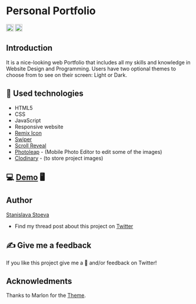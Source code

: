# Personal Portfolio

<img src="https://img.shields.io/github/stars/StasiS-web/StasiS-web.github.io?color=%23C7D7EF&label=Stars&logo=Github&style=plastic" width=auto height="20" /> <img src="https://img.shields.io/github/deployments/StasiS-web/StasiS-web.github.io/github-pages?label=Deploy&style=plastic" width=auto height="20" /> 

## Introduction
It is a nice-looking web Portfolio that includes all my skills and knowledge in Website Design and Programming. Users have two optional themes to choose from to see on their screen: Light or Dark.

## :hammer: Used technologies

* HTML5
* CSS
* JavaScript
* Responsive website
* [Remix Icon](https://remixicon.com/)
* [Swiper](https://swiperjs.com/)
* [Scroll Reveal](https://scrollrevealjs.org/)
* [Photoleap](https://www.photoleapapp.com/landing/photoleap/v1/?flowId=photoleap_interactive&variantId=plt) - (Mobile Photo Editor to edit some of the images)
* [Clodinary](https://cloudinary.com/) - (to store project images)

## :computer: [Demo](https://stasis-web.github.io/index.html) :desktop_computer:

## Author

[Stanislava Stoeva](https://github.com/StasiS-web) 
* Find my thread post about this project on [Twitter](https://twitter.com/StasiStoeva) 

## ✍️ Give me a feedback
If you like this project give me a 🌟 and/or feedback on Twitter!

## Acknowledments
Thanks to Marlon for the [Theme](https://github.com/bedimcode/responsive-portfolio-website-Ansel). 
